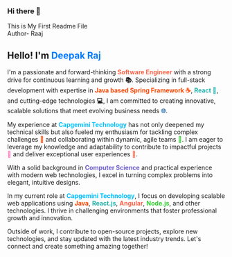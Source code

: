 ### Hi there 👋
This is My First Readme File <br>
Author- Raaj


<h2>Hello! I'm <span style="color: #007bff;">Deepak Raj</span></h2>
<p>I'm a passionate and forward-thinking <span style="font-weight: bold; color: #ff6347;">Software Engineer</span> with a strong drive for continuous learning and growth <span style="font-weight: bold;">📚</span>. Specializing in full-stack development with expertise in <span style="font-weight: bold; color: #ff4500;">Java based Spring Framework ☕</span>, <span style="font-weight: bold; color: #20b2aa;">React 🔄</span>, and cutting-edge technologies <span style="font-weight: bold;">💻</span>, I am committed to creating innovative, scalable solutions that meet evolving business needs <span style="font-weight: bold; color: #4682b4;">🌐</span>.</p>

<p>My experience at <span style="font-weight: bold; color: #00bfff;">Capgemini Technology</span> has not only deepened my technical skills but also fueled my enthusiasm for tackling complex challenges <span style="font-weight: bold; color: #ff4500;">🧩</span> and collaborating within dynamic, agile teams <span style="font-weight: bold; color: #32cd32;">🤖</span>. I am eager to leverage my knowledge and adaptability to contribute to impactful projects <span style="font-weight: bold; color: #ff69b4;">🚀</span> and deliver exceptional user experiences <span style="font-weight: bold; color: #ff6347;">🌟</span>.</p>

<p>With a solid background in <span style="font-weight: bold; color: #6a5acd;">Computer Science</span> and practical experience with modern web technologies, I excel in turning complex problems into elegant, intuitive designs.</p>

<p>In my current role at <span style="font-weight: bold; color: #00bfff;">Capgemini Technology</span>, I focus on developing scalable web applications using <span style="font-weight: bold; color: #ff4500;">Java</span>, <span style="font-weight: bold; color: #20b2aa;">React.js</span>, <span style="font-weight: bold; color: #ff6347;">Angular</span>, <span style="font-weight: bold; color: #32cd32;">Node.js</span>, and other technologies. I thrive in challenging environments that foster professional growth and innovation.</p>

<p>Outside of work, I contribute to open-source projects, explore new technologies, and stay updated with the latest industry trends. Let's connect and create something amazing together!</p>


